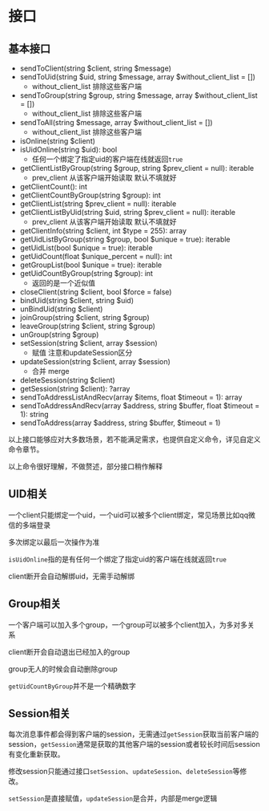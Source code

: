 # 接口

## 基本接口

* sendToClient(string $client, string $message)
* sendToUid(string $uid, string $message, array $without_client_list = [])
  * without_client_list 排除这些客户端
* sendToGroup(string $group, string $message, array $without_client_list = [])
  * without_client_list 排除这些客户端
* sendToAll(string $message, array $without_client_list = [])
  * without_client_list 排除这些客户端
* isOnline(string $client)
* isUidOnline(string $uid): bool
  * 任何一个绑定了指定uid的客户端在线就返回`true`
* getClientListByGroup(string $group, string $prev_client = null): iterable
  * prev_client 从该客户端开始读取 默认不填就好
* getClientCount(): int
* getClientCountByGroup(string $group): int
* getClientList(string $prev_client = null): iterable
* getClientListByUid(string $uid, string $prev_client = null): iterable
  * prev_client 从该客户端开始读取 默认不填就好
* getClientInfo(string $client, int $type = 255): array
* getUidListByGroup(string $group, bool $unique = true): iterable
* getUidList(bool $unique = true): iterable
* getUidCount(float $unique_percent = null): int
* getGroupList(bool $unique = true): iterable
* getUidCountByGroup(string $group): int
  * 返回的是一个近似值
* closeClient(string $client, bool $force = false)
* bindUid(string $client, string $uid)
* unBindUid(string $client)
* joinGroup(string $client, string $group)
* leaveGroup(string $client, string $group)
* unGroup(string $group)
* setSession(string $client, array $session)
  * 赋值 注意和updateSession区分
* updateSession(string $client, array $session)
  * 合并 merge
* deleteSession(string $client)
* getSession(string $client): ?array
* sendToAddressListAndRecv(array $items, float $timeout = 1): array
* sendToAddressAndRecv(array $address, string $buffer, float $timeout = 1): string
* sendToAddress(array $address, string $buffer, $timeout = 1)

以上接口能够应对大多数场景，若不能满足需求，也提供自定义命令，详见自定义命令章节。

以上命令很好理解，不做赘述，部分接口稍作解释

## UID相关

一个client只能绑定一个uid，一个uid可以被多个client绑定，常见场景比如qq微信的多端登录

多次绑定以最后一次操作为准

`isUidOnline`指的是有任何一个绑定了指定uid的客户端在线就返回`true`

client断开会自动解绑uid，无需手动解绑

## Group相关

一个客户端可以加入多个group，一个group可以被多个client加入，为多对多关系

client断开会自动退出已经加入的group

group无人的时候会自动删除group

`getUidCountByGroup`并不是一个精确数字

## Session相关

每次消息事件都会得到客户端的session，无需通过`getSession`获取当前客户端的session，`getSession`通常是获取的其他客户端的session或者较长时间后session有变化重新获取。

修改session只能通过接口`setSession`、`updateSession`、`deleteSession`等修改。

`setSession`是直接赋值，`updateSession`是合并，内部是merge逻辑
